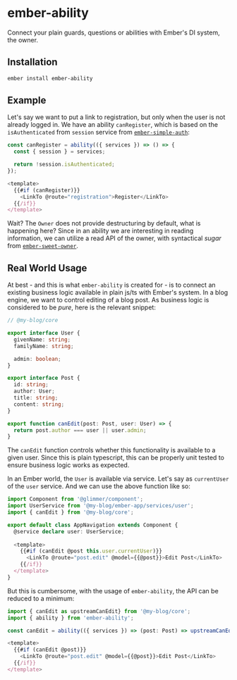 # ember-ability

Connect your plain guards, questions or abilities with Ember's DI system, the owner.

## Installation

```sh
ember install ember-ability
```

## Example

Let's say we want to put a link to registration, but only when the user is not
already logged in. We have an ability `canRegister`, which is based on the
`isAuthenticated` from `session` service from
[`ember-simple-auth`](https://github.com/simplabs/ember-simple-auth):

```ts
const canRegister = ability(({ services }) => () => {
  const { session } = services;

  return !session.isAuthenticated;
});

<template>
  {{#if (canRegister)}}
    <LinkTo @route="registration">Register</LinkTo>
  {{/if}}
</template>
```

Wait? The `Owner` does not provide destructuring by default, what is happening
here? Since in an ability we are interesting in reading information, we can
utilize a read API of the owner, with syntactical _sugar_ from
[`ember-sweet-owner`](https://github.com/gossi/ember-sweet-owner).

## Real World Usage

At best - and this is what `ember-ability` is created for - is to connect an
existing business logic available in plain js/ts with Ember's system. In a blog
engine, we want to control editing of a blog post. As business logic is
considered to be _pure_, here is the relevant snippet:

```ts
// @my-blog/core

export interface User {
  givenName: string;
  familyName: string;

  admin: boolean;
}

export interface Post {
  id: string;
  author: User;
  title: string;
  content: string;
}

export function canEdit(post: Post, user: User) => {
  return post.author === user || user.admin;
}
```

The `canEdit` function controls whether this functionality is available to a
given user. Since this is plain typescript, this can be properly unit tested to
ensure business logic works as expected.

In an Ember world, the `User` is available via service. Let's say as
`currentUser` of the `user` service. And we can use the above function like so:

```ts
import Component from '@glimmer/component';
import UserService from '@my-blog/ember-app/services/user';
import { canEdit } from '@my-blog/core';

export default class AppNavigation extends Component {
  @service declare user: UserService;
  
  <template>
    {{#if (canEdit @post this.user.currentUser)}}
      <LinkTo @route="post.edit" @model={{@post}}>Edit Post</LinkTo>
    {{/if}}
  </template>
}
```

But this is cumbersome, with the usage of `ember-ability`, the API can be
reduced to a minimum:

```ts
import { canEdit as upstreamCanEdit} from '@my-blog/core';
import { ability } from 'ember-ability';

const canEdit = ability(({ services }) => (post: Post) => upstreamCanEdit(post, services.user.currentUser));

<template>
  {{#if (canEdit @post)}}
    <LinkTo @route="post.edit" @model={{@post}}>Edit Post</LinkTo>
  {{/if}}
</template>
```
